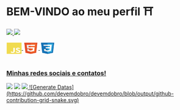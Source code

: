 # BEM-VINDO ao meu perfil ⛩️

<div>
  <a href="https://github.com/caioecl">
  <img height="180em" src="https://github-readme-stats.vercel.app/api?username=caioecl&show_icons=true&theme=tokyonight&include_all_commits=true&count_private=true"/>
  <img height="180em" src="https://github-readme-stats.vercel.app/api/top-langs/?username=caioecl&layout=compact&langs_count=6&theme=tokyonight"/>
</div>
<div style="display: inline_block"><br>
  <img align="center" alt="Js" height="30" width="40" src="https://raw.githubusercontent.com/devicons/devicon/master/icons/javascript/javascript-plain.svg">
  <img align="center" alt="HTML" height="30" width="40" src="https://raw.githubusercontent.com/devicons/devicon/master/icons/html5/html5-original.svg">
  <img align="center" alt="CSS" height="30" width="40" src="https://raw.githubusercontent.com/devicons/devicon/master/icons/css3/css3-original.svg">
</div>
 
 <br>
 
  ### Minhas redes sociais e contatos!
 
<div> 
  <a href="https://instagram.com/caioecl" target="_blank"><img src="https://img.shields.io/badge/-Instagram-%23E4405F?style=for-the-badge&logo=instagram&logoColor=white" target="_blank"></a>
 <a href="https://discord.gg/5DVhGKVf4h" target="_blank"><img src="https://img.shields.io/badge/Discord-7289DA?style=for-the-badge&logo=discord&logoColor=white" target="_blank"></a> 
  <a href = "mailto:caiocurty.contato@gmail.com"><img src="https://img.shields.io/badge/-Gmail-%23333?style=for-the-badge&logo=gmail&logoColor=white" target="_blank"</a>
    ![Generate Datas](https://github.com/devemdobro/devemdobro/blob/output/github-contribution-grid-snake.svg)    
</div>
